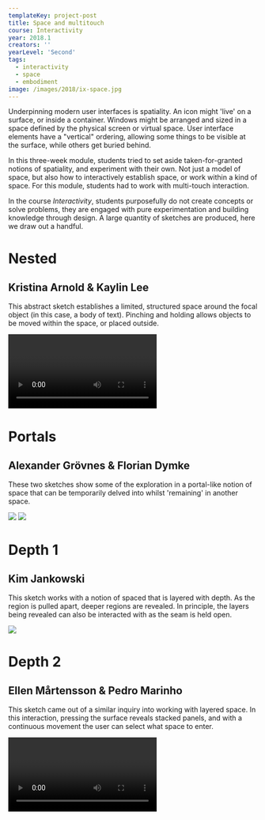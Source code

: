 ```yaml
---
templateKey: project-post
title: Space and multitouch
course: Interactivity
year: 2018.1
creators: ''
yearLevel: 'Second'
tags:
  - interactivity
  - space
  - embodiment
image: /images/2018/ix-space.jpg
---
```


Underpinning modern user interfaces is spatiality. An icon might 'live' on a surface, or inside a container. Windows might be arranged and sized in a space defined by the physical screen or virtual space. User interface elements have a "vertical" ordering, allowing some things to be visible at the surface, while others get buried behind.

In this three-week module, students tried to set aside taken-for-granted notions of spatiality, and experiment with their own. Not just a model of space, but also how to interactively establish space, or work within a kind of space. For this module, students had to work with multi-touch interaction.

In the course <em>Interactivity</em>, students purposefully do not create concepts or solve problems, they are engaged with pure experimentation and building knowledge through design. A large quantity of sketches are produced, here we draw out a handful.

<div className="narrow section">

# Nested
## Kristina Arnold & Kaylin Lee

This abstract sketch establishes a limited, structured space around the focal object (in this case, a body of text). Pinching and holding allows objects to be moved within the space, or placed outside.

<Video path="2018/ix-space-1-1.webm" />

</div>

<div className="narrow section">

# Portals
## Alexander Grövnes & Florian Dymke

These two sketches show some of the exploration in a portal-like notion of space that can be temporarily delved into whilst 'remaining' in another space. 

<ImageSet>

![](/images/2018/ix-space-2-1.gif)
![](/images/2018/ix-space-2-2.gif)

</ImageSet>

</div>

<div className="narrow section">

# Depth 1
## Kim Jankowski

This sketch works with a notion of spaced that is layered with depth. As the region is pulled apart, deeper regions are revealed. In principle, the layers being revealed can also be interacted with as the seam is held open.

![](/images/2018/ix-space-3-1.gif)

</div>

<div className="narrow section">

# Depth 2
## Ellen Mårtensson & Pedro Marinho

This sketch came out of a similar inquiry into working with layered space. In this interaction, pressing the surface reveals stacked panels, and with a continuous movement the user can select what space to enter. 

<Video path="2018/ix-space-4-1.webm" />

</div>